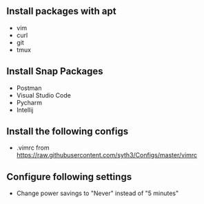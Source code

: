 ## Install packages with apt
- vim
- curl
- git
- tmux

## Install Snap Packages
- Postman
- Visual Studio Code
- Pycharm
- Intellij

## Install the following configs
- .vimrc from https://raw.githubusercontent.com/syth3/Configs/master/vimrc

## Configure following settings
- Change power savings to "Never" instead of "5 minutes"
